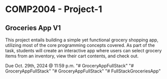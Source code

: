 # COMP2004 - Project-1

## Groceries App V1

This project entails building a simple yet functional grocery shopping app, utilizing most of the core programming concepts covered. As part of the task, students will create an interactive app where users can select grocery items from an inventory, view their cart contents, and check out.

Due Oct. 29th, 2024 @ 11:59 p.m.
"# GroceryAppFullStack" 
"# GroceryAppFullStack" 
"# GroceryAppFullStack" 
"# FullStackGroceriesApp" 
